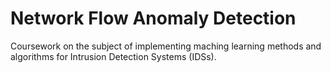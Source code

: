 # Network Flow Anomaly Detection
Coursework on the subject of implementing maching learning methods and algorithms for Intrusion Detection Systems (IDSs).
